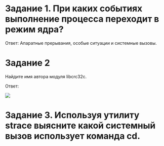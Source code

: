 # Задание 1. При каких событиях выполнение процесса переходит в режим ядра?

Ответ: Апаратные прерывания, особые ситуации и системные вызовы.

# Задание 2
Найдите имя автора модуля libcrc32c.

Ответ: 

![](https://i.postimg.cc/qMXQNxGf/Screenshot-1.png)

# Задание 3. Используя утилиту strace выясните какой системный вызов использует команда cd.
